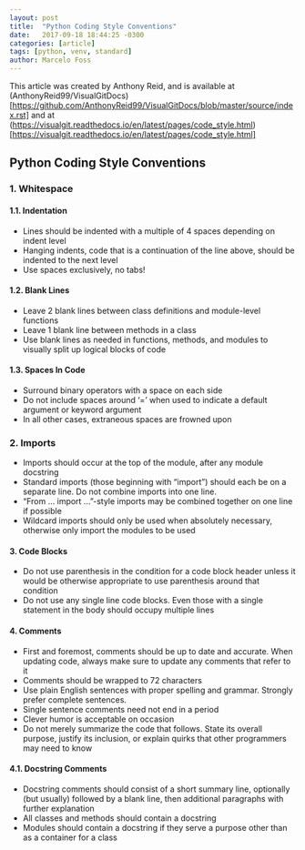```yaml
---
layout: post
title:  "Python Coding Style Conventions"
date:   2017-09-18 18:44:25 -0300
categories: [article]
tags: [python, venv, standard]
author: Marcelo Foss
---
```

This article was created by Anthony Reid, and is available at (AnthonyReid99/VisualGitDocs)[https://github.com/AnthonyReid99/VisualGitDocs/blob/master/source/index.rst] and at (https://visualgit.readthedocs.io/en/latest/pages/code_style.html)[https://visualgit.readthedocs.io/en/latest/pages/code_style.html]

## Python Coding Style Conventions

### 1. Whitespace

#### 1.1. Indentation
- Lines should be indented with a multiple of 4 spaces depending on indent level
- Hanging indents, code that is a continuation of the line above, should be indented to the next level
- Use spaces exclusively, no tabs!

#### 1.2. Blank Lines
- Leave 2 blank lines between class definitions and module-level functions
- Leave 1 blank line between methods in a class
- Use blank lines as needed in functions, methods, and modules to visually split up logical blocks of code

#### 1.3. Spaces In Code
- Surround binary operators with a space on each side
- Do not include spaces around ‘=’ when used to indicate a default argument or keyword argument
- In all other cases, extraneous spaces are frowned upon

### 2. Imports
- Imports should occur at the top of the module, after any module docstring
- Standard imports (those beginning with “import”) should each be on a separate line. Do not combine imports into one line.
- “From ... import ...”-style imports may be combined together on one line if possible
- Wildcard imports should only be used when absolutely necessary, otherwise only import the modules to be used

#### 3. Code Blocks
- Do not use parenthesis in the condition for a code block header unless it would be otherwise appropriate to use parenthesis around that condition
- Do not use any single line code blocks. Even those with a single statement in the body should occupy multiple lines

#### 4. Comments
- First and foremost, comments should be up to date and accurate. When updating code, always make sure to update any comments that refer to it
- Comments should be wrapped to 72 characters
- Use plain English sentences with proper spelling and grammar. Strongly prefer complete sentences.
- Single sentence comments need not end in a period
- Clever humor is acceptable on occasion
- Do not merely summarize the code that follows. State its overall purpose, justify its inclusion, or explain quirks that other programmers may need to know

#### 4.1. Docstring Comments
- Docstring comments should consist of a short summary line, optionally (but usually) followed by a blank line, then additional paragraphs with further explanation
- All classes and methods should contain a docstring
- Modules should contain a docstring if they serve a purpose other than as a container for a class
